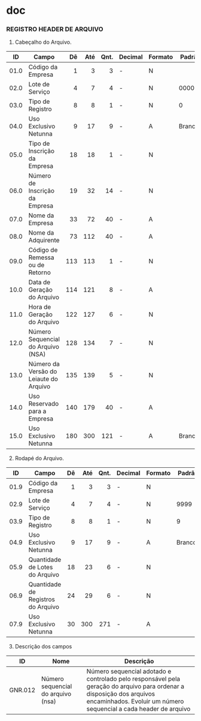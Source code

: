 # doc


### REGISTRO HEADER DE ARQUIVO

1. Cabeçalho do Arquivo.

| ID   | Campo                                      | Dê    | Até   | Qnt.  | Decimal | Formato | Padrão | Descrição |
| ---  | ---                                        | ---:  | ---:  | ---:  | ---   | ---   | ---     | ---     |
| 01.0 | Código da Empresa                          | 1     | 3     | 3     | -     | N     |         | GNR.001 |
| 02.0 | Lote de Serviço                            | 4     | 7     | 4     | -     | N     | 0000    | GNR.002 |
| 03.0 | Tipo de Registro                           | 8     | 8     | 1     | -     | N     | 0       | GNR.003 |
| 04.0 | Uso Exclusivo Netunna                      | 9     | 17    | 9     | -     | A     | Brancos | GNR.004 |
| 05.0 | Tipo de Inscrição da Empresa               | 18    | 18    | 1     | -     | N     |         | GNR.005 |
| 06.0 | Número de Inscrição da Empresa             | 19    | 32    | 14    | -     | N     |         | GNR.006 |
| 07.0 | Nome da Empresa                            | 33    | 72    | 40    | -     | A     |         | GNR.007 |
| 08.0 | Nome da Adquirente                         | 73    | 112   | 40    | -     | A     |         | GNR.008 |
| 09.0 | Código de Remessa ou de Retorno            | 113   | 113   | 1     | -     | N     |         | GNR.009 |
| 10.0 | Data de Geração do Arquivo                 | 114   | 121   | 8     | -     | A     |         | GNR.010 |
| 11.0 | Hora de Geração do Arquivo                 | 122   | 127   | 6     | -     | N     |         | GNR.011 |
| 12.0 | Número Sequencial do Arquivo (NSA)         | 128   | 134   | 7     | -     | N     |         | [GNR.012](#GNR.012) |
| 13.0 | Número da Versão do Leiaute do Arquivo     | 135   | 139   | 5     | -     | N     |         | GNR.013 |
| 14.0 | Uso Reservado para a Empresa               | 140   | 179   | 40    | -     | A     |         | GNR.014 |
| 15.0 | Uso Exclusivo Netunna                      | 180   | 300   | 121   | -     | A     | Brancos | GNR.004 |

2. Rodapé do Arquivo.

| ID   | Campo                                      | Dê    | Até   | Qnt.  | Decimal | Formato | Padrão | Descrição |
| ---  | ---                                        | ---:  | ---:  | ---:  | ---   | ---   | ---     | ---     |
| 01.9 | Código da Empresa                          | 1     | 3     | 3     | -     | N     |         | GNR.001 |
| 02.9 | Lote de Serviço                            | 4     | 7     | 4     | -     | N     | 9999    | GNR.002 |
| 03.9 | Tipo de Registro                           | 8     | 8     | 1     | -     | N     | 9       | GNR.003 |
| 04.9 | Uso Exclusivo Netunna                      | 9     | 17    | 9     | -     | A     | Brancos | GNR.004 |
| 05.9 | Quantidade de Lotes do Arquivo             | 18    | 23    | 6     | -     | N     |         | GNR.015 |
| 06.9 | Quantidade de Registros do Arquivo         | 24    | 29    | 6     | -     | N     |         | GNR.016 |
| 07.9 | Uso Exclusivo Netunna                      | 30    | 300   | 271   | -     | A     |         | GNR.004 |


3. Descrição dos campos

| ID   | Nome | Descrição | 
| ---  | ---  | ---  |
| <a name="GNR.012">GNR.012</a> | Número sequencial do arquivo (nsa) | Número sequencial adotado e controlado pelo responsável pela geração do arquivo para ordenar a disposição dos arquivos encaminhados. Evoluir um número sequencial a cada header de arquivo 


